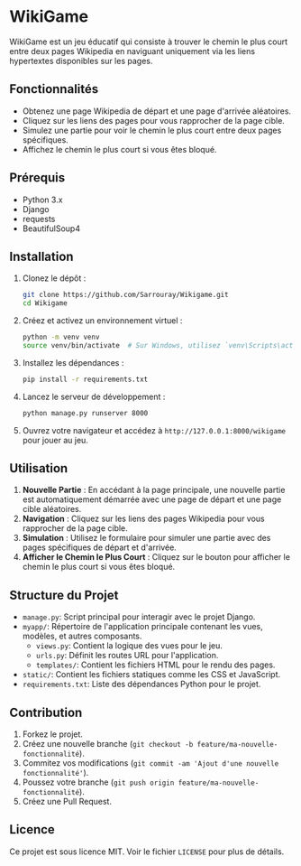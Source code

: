 # WikiGame

WikiGame est un jeu éducatif qui consiste à trouver le chemin le plus court entre deux pages Wikipedia en naviguant uniquement via les liens hypertextes disponibles sur les pages.

## Fonctionnalités

- Obtenez une page Wikipedia de départ et une page d'arrivée aléatoires.
- Cliquez sur les liens des pages pour vous rapprocher de la page cible.
- Simulez une partie pour voir le chemin le plus court entre deux pages spécifiques.
- Affichez le chemin le plus court si vous êtes bloqué.

## Prérequis

- Python 3.x
- Django
- requests
- BeautifulSoup4

## Installation

1. Clonez le dépôt :
    ```sh
    git clone https://github.com/Sarrouray/Wikigame.git
    cd Wikigame
    ```

2. Créez et activez un environnement virtuel :
    ```sh
    python -m venv venv
    source venv/bin/activate  # Sur Windows, utilisez `venv\Scripts\activate`
    ```

3. Installez les dépendances :
    ```sh
    pip install -r requirements.txt
    ```

4. Lancez le serveur de développement :
    ```sh
    python manage.py runserver 8000
    ```

5. Ouvrez votre navigateur et accédez à `http://127.0.0.1:8000/wikigame` pour jouer au jeu.

## Utilisation

1. **Nouvelle Partie** : En accédant à la page principale, une nouvelle partie est automatiquement démarrée avec une page de départ et une page cible aléatoires.
2. **Navigation** : Cliquez sur les liens des pages Wikipedia pour vous rapprocher de la page cible.
3. **Simulation** : Utilisez le formulaire pour simuler une partie avec des pages spécifiques de départ et d'arrivée.
4. **Afficher le Chemin le Plus Court** : Cliquez sur le bouton pour afficher le chemin le plus court si vous êtes bloqué.

## Structure du Projet

- `manage.py`: Script principal pour interagir avec le projet Django.
- `myapp/`: Répertoire de l'application principale contenant les vues, modèles, et autres composants.
  - `views.py`: Contient la logique des vues pour le jeu.
  - `urls.py`: Définit les routes URL pour l'application.
  - `templates/`: Contient les fichiers HTML pour le rendu des pages.
- `static/`: Contient les fichiers statiques comme les CSS et JavaScript.
- `requirements.txt`: Liste des dépendances Python pour le projet.

## Contribution

1. Forkez le projet.
2. Créez une nouvelle branche (`git checkout -b feature/ma-nouvelle-fonctionnalité`).
3. Commitez vos modifications (`git commit -am 'Ajout d'une nouvelle fonctionnalité'`).
4. Poussez votre branche (`git push origin feature/ma-nouvelle-fonctionnalité`).
5. Créez une Pull Request.

## Licence

Ce projet est sous licence MIT. Voir le fichier `LICENSE` pour plus de détails.


